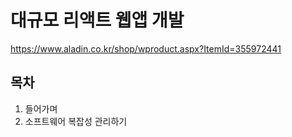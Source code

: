 # 대규모 리액트 웹앱 개발

https://www.aladin.co.kr/shop/wproduct.aspx?ItemId=355972441

## 목차

1. 들어가며
2. 소프트웨어 복잡성 관리하기
